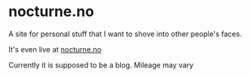 # nocturne.no

A site for personal stuff that I want to shove into other people's faces.

It's even live at [nocturne.no](nocturne.no)

Currently it is supposed to be a blog. Mileage may vary
